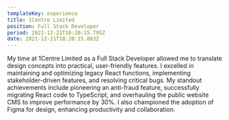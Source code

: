 ```yaml
---
templateKey: experience
title: 1Centre Limited
position: Full Stack Developer
period: 2021-12-21T10:20:15.795Z
date: 2021-12-21T10:20:15.803Z
---
```

My time at 1Centre Limited as a Full Stack Developer allowed me to translate design concepts into practical, user-friendly features. I excelled in maintaining and optimizing legacy React functions, implementing stakeholder-driven features, and resolving critical bugs. My standout achievements include pioneering an anti-fraud feature, successfully migrating React code to TypeScript, and overhauling the public website CMS to improve performance by 30%. I also championed the adoption of Figma for design, enhancing productivity and collaboration.